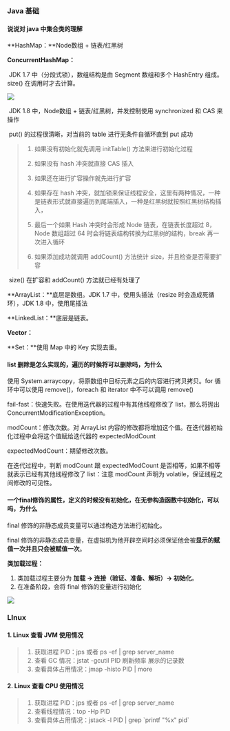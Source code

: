 ### Java 基础

#### 说说对 java 中集合类的理解

**HashMap：**Node数组 + 链表/红黑树

**ConcurrentHashMap：** 

​	JDK 1.7 中（分段式锁），数组结构是由 Segment 数组和多个 HashEntry 组成。size() 在调用时才去计算。

![](D:/Book/MyNotes/my-notes/img/Jdk1.7-concurrentHashMap.png)

​	JDK 1.8 中，Node数组 + 链表/红黑树，并发控制使用 synchronized 和 CAS 来操作

​	put() 的过程很清晰，对当前的 table 进行无条件自循环直到 put 成功

> 1. 如果没有初始化就先调用 initTable() 方法来进行初始化过程
>
> 2. 如果没有 hash 冲突就直接 CAS 插入
>
> 3. 如果还在进行扩容操作就先进行扩容
>
> 4. 如果存在 hash 冲突，就加锁来保证线程安全，这里有两种情况，一种是链表形式就直接遍历到尾端插入，一种是红黑树就按照红黑树结构插入，
>
> 5. 最后一个如果 Hash 冲突时会形成 Node 链表，在链表长度超过 8，Node 数组超过 64 时会将链表结构转换为红黑树的结构，break 再一次进入循环
>
> 6. 如果添加成功就调用 addCount() 方法统计 size，并且检查是否需要扩容

​	size() 在扩容和 addCount() 方法就已经有处理了

**ArrayList：**底层是数组。JDK 1.7 中，使用头插法（resize 时会造成死循环），JDK 1.8 中，使用尾插法 

**LinkedList：**底层是链表。

**Vector：**

**Set：**使用 Map 中的 Key 实现去重。

#### list 删除是怎么实现的，遍历的时候将可以删除吗，为什么

使用 System.arraycopy，将原数组中目标元素之后的内容进行拷贝拷贝。for 循环中可以使用 remove()，foreach 和 iterator 中不可以调用 remove()

fail-fast：快速失败。在使用迭代器的过程中有其他线程修改了 list，那么将抛出ConcurrentModificationException。

modCount：修改次数。对 ArrayList 内容的修改都将增加这个值。在迭代器初始化过程中会将这个值赋给迭代器的 expectedModCount

expectedModCount：期望修改次数。

在迭代过程中，判断 modCount 跟 expectedModCount 是否相等，如果不相等就表示已经有其他线程修改了 list：注意 modCount 声明为 volatile，保证线程之间修改的可见性。

#### 一个final修饰的属性，定义的时候没有初始化，在无参构造函数中初始化，可以吗，为什么

final 修饰的非静态成员变量可以通过构造方法进行初始化。

final 修饰的非静态成员变量，在虚拟机为他开辟空间时必须保证他会被**显示的赋值一次并且只会被赋值一次**。

**类加载过程：**

1. 类加载过程主要分为 **加载 -> 连接（验证、准备、解析）-> 初始化**。
2. 在准备阶段，会将 final 修饰的变量进行初始化

![](D:/Book/MyNotes/my-notes/img/Java类加载过程.png)





#### 



### LInux

#### 1. Linux 查看 JVM 使用情况

> 1. 获取进程 PID：jps 或者 ps -ef | grep server_name
> 2. 查看 GC 情况：jstat -gcutil PID 刷新频率 展示的记录数
> 3. 查看具体占用情况：jmap -histo PID | more 

#### 2. Linux 查看 CPU 使用情况 

> 1. 获取进程 PID：jps 或者 ps -ef | grep server_name
> 2. 查看线程情况：top -Hp PID 
> 3. 查看具体占用情况：jstack -l PID | grep \`printf "%x" pid\`